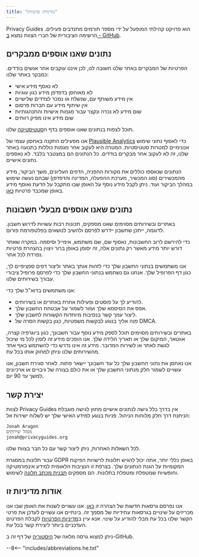 ```yaml
---
title: "מדיניות פרטיות"
---
```


Privacy Guides הוא פרויקט קהילתי המופעל על ידי מספר תורמים מתנדבים פעילים. הרשימה הציבורית של חברי הצוות נמצא [ב - GitHub](https://github.com/orgs/privacyguides/people).

## נתונים שאנו אוספים ממבקרים

הפרטיות של המבקרים באתר שלנו חשובה לנו, לכן איננו עוקבים אחר אנשים בודדים. כמבקר באתר שלנו:

- לא נאסף מידע אישי
- לא מאוחסן בדפדפן מידע כגון עוגיות
- אין מידע משותף עם, שנשלח או נמכר לצדדים שלישיים
- אין שיתוף מידע עם חברות פרסום
- שום מידע לא נכרה ונקצר עבור מגמות אישיות והתנהגותיות
- שום מידע אינו מפיק רווחים

תוכל לצפות בנתונים שאנו אוספים בדף ה[סטטיסטיקה](statistics.md) שלנו.

אנו מפעילים התקנה באחסון עצמי של [Plausible Analytics](https://plausible.io) כדי לאסוף נתוני שימוש אנונימיים למטרות סטטיסטיות. המטרה היא לעקוב אחר מגמות כוללות בתנועה באתר שלנו, זה לא לעקוב אחר מבקרים בודדים. כל הנתונים הם במצטבר בלבד. לא נאספים נתונים אישיים.

הנתונים שנאספו כוללים את מקורות ההפניה, הדפים העליונים, משך הביקור, מידע מהמכשירים (סוג המכשיר, מערכת ההפעלה, המדינה והדפדפן) שבהם נעשה שימוש במהלך הביקור ועוד. ניתן לקבל מידע נוסף על האופן שבו מתקבל על הדעת ואוסף מידע באופן שמכבד פרטיות [כאן](https://plausible.io/data-policy).

## נתונים שאנו אוספים מבעלי חשבונות

באתרים ובשירותים מסוימים שאנו מספקים, תכונות רבות עשויות לדרוש חשבון. לדוגמה, ייתכן שחשבון יידרש לפרסם ולהשיב לנושאים בפלטפורמת פורום.

כדי להירשם לרוב החשבונות, נאסוף שם, שם משתמש, אימייל וסיסמה. במקרה שאתר דורש יותר מידע מאשר רק נתונים אלה, זה יסומן באופן ברור ויצוין בהצהרת פרטיות נפרדת לכל אתר.

אנו משתמשים בנתוני החשבון שלך כדי לזהות אותך באתר וליצור דפים ספציפיים לך, כגון דף הפרופיל שלך. אנחנו גם נשתמש בנתוני החשבון שלך כדי לפרסם פרופיל ציבורי עבורך בשירותים שלנו.

אנו משתמשים בדוא"ל שלך כדי:

- להודיע לך על פוסטים ופעילות אחרת באתרים או בשירותים.
- אפס את הסיסמא שלך ועזור לשמור על אבטחת החשבון שלך.
- ליצור עמך קשר בנסיבות מיוחדות הקשורות לחשבון שלך.
- פנה אליך בנוגע לבקשות משפטיות, כגון בקשות הסרה של DMCA.

באתרים ובשירותים מסוימים תוכל לספק מידע נוסף עבור חשבונך, כגון ביוגרפיה קצרה, אווטאר, המיקום שלך או תאריך הלידה שלך. אנו הופכים מידע זה לזמין לכל מי שיכול לגשת לאתר או לשירות המדובר. מידע זה אינו נדרש כדי להשתמש באף אחד מהשירותים שלנו וניתן למחוק אותו בכל עת.

אנו נאחסן את נתוני החשבון שלך כל עוד חשבונך יישאר פתוח. לאחר סגירת חשבון, אנו עשויים לשמור חלק מנתוני החשבון שלך או את כולם בצורה של גיבויים או ארכיונים למשך עד 90 יום.

## יצירת קשר

לצוות Privacy Guides אין בדרך כלל גישה לנתונים אישיים מחוץ לגישה מוגבלת הניתנת דרך חלק מלוחות הניהול. פניות בנוגע למידע האישי שלך יש לשלוח ישירות אל:

```text
Jonah Aragon
מנהל שירותים
jonah@privacyguides.org
```

לכל השאלות האחרות, ניתן ליצור קשר עם כל חבר בצוות שלנו.

עבור תלונות במסגרת GDPR באופן כללי יותר, אתה יכול להגיש תלונות לרשויות הפיקוח המקומיות על הגנת הנתונים שלך. בצרפת זו הנציבות הלאומית למידע אינפורמטיקה וחופשיות שמטפלת ומטפלת בתלונות. הם מספקים [תבנית מכתב תלונה](https://www.cnil.fr/en/plaintes) לשימוש.

## אודות מדיניות זו

אנו נפרסם גרסאות חדשות של הצהרה זו [כאן](privacy-policy.md). אנו עשויים לשנות את האופן שבו אנו מכריזים על שינויים בגרסאות עתידיות של מסמך זה. בינתיים אנו עשויים לעדכן את פרטי הקשר שלנו בכל עת מבלי להודיע על שינוי. אנא עיין ב[מדיניות הפרטיות](privacy-policy.md) לקבלת הפרטים העדכניים ביותר ליצירת קשר בכל עת.

ניתן למצוא גרסה מלאה של [היסטוריה](https://github.com/privacyguides/privacyguides.org/commits/main/docs/about/privacy-policy.md) של דף זה ב-GitHub.

--8<-- "includes/abbreviations.he.txt"
